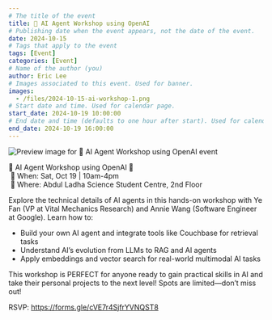 ```yaml
---
# The title of the event
title: 🚀 AI Agent Workshop using OpenAI 
# Publishing date when the event appears, not the date of the event.
date: 2024-10-15
# Tags that apply to the event
tags: [Event]
categories: [Event]
# Name of the author (you)
author: Eric Lee
# Images associated to this event. Used for banner.
images:
  - /files/2024-10-15-ai-workshop-1.png
# Start date and time. Used for calendar page.
start_date: 2024-10-19 10:00:00
# End date and time (defaults to one hour after start). Used for calendar page.
end_date: 2024-10-19 16:00:00
---
```


![Preview image for 🚀 AI Agent Workshop using OpenAI  event](/files/2024-10-15-ai-workshop-1.png)

🚀 AI Agent Workshop using OpenAI 🚀  
 📅 When: Sat, Oct 19 | 10am-4pm  
 📍 Where: Abdul Ladha Science Student Centre, 2nd Floor  

Explore the technical details of AI agents in this hands-on workshop with Ye Fan (VP at Vital Mechanics Research) and Annie Wang (Software Engineer at Google). Learn how to: 
- Build your own AI agent and integrate tools like Couchbase for retrieval tasks 
- Understand AI’s evolution from LLMs to RAG and AI agents 
- Apply embeddings and vector search for real-world multimodal AI tasks

This workshop is PERFECT for anyone ready to gain practical skills in AI and take their personal projects to the next level! Spots are limited—don’t miss out!

RSVP: https://forms.gle/cVE7r4SjfrYVNQST8
